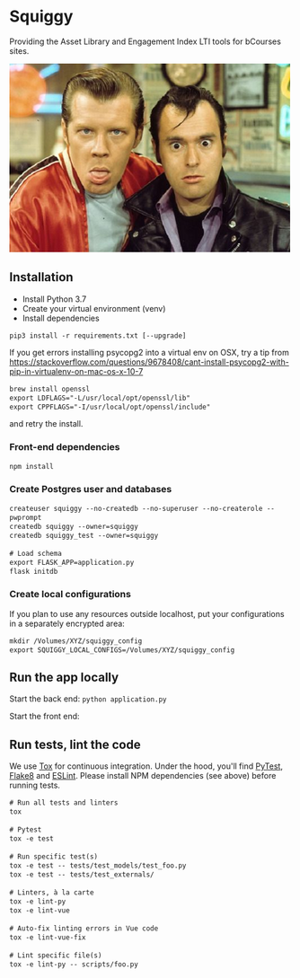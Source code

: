 # Squiggy

Providing the Asset Library and Engagement Index LTI tools for bCourses sites.

![Squiggy says hello](src/assets/hello.jpg)

## Installation

* Install Python 3.7
* Create your virtual environment (venv)
* Install dependencies

```
pip3 install -r requirements.txt [--upgrade]
```

If you get errors installing psycopg2 into a virtual env on OSX, try a tip from https://stackoverflow.com/questions/9678408/cant-install-psycopg2-with-pip-in-virtualenv-on-mac-os-x-10-7

```
brew install openssl
export LDFLAGS="-L/usr/local/opt/openssl/lib"
export CPPFLAGS="-I/usr/local/opt/openssl/include"
```

and retry the install.

### Front-end dependencies

```
npm install
```

### Create Postgres user and databases

```
createuser squiggy --no-createdb --no-superuser --no-createrole --pwprompt
createdb squiggy --owner=squiggy
createdb squiggy_test --owner=squiggy

# Load schema
export FLASK_APP=application.py
flask initdb
```

### Create local configurations

If you plan to use any resources outside localhost, put your configurations in a separately encrypted area:

```
mkdir /Volumes/XYZ/squiggy_config
export SQUIGGY_LOCAL_CONFIGS=/Volumes/XYZ/squiggy_config
```

## Run the app locally

Start the back end:
`python application.py`

Start the front end:

## Run tests, lint the code

We use [Tox](https://tox.readthedocs.io) for continuous integration. Under the hood, you'll find [PyTest](https://docs.pytest.org), [Flake8](http://flake8.pycqa.org) and [ESLint](https://eslint.org/). Please install NPM dependencies (see above) before running tests.
```
# Run all tests and linters
tox

# Pytest
tox -e test

# Run specific test(s)
tox -e test -- tests/test_models/test_foo.py
tox -e test -- tests/test_externals/

# Linters, à la carte
tox -e lint-py
tox -e lint-vue

# Auto-fix linting errors in Vue code
tox -e lint-vue-fix

# Lint specific file(s)
tox -e lint-py -- scripts/foo.py
```

